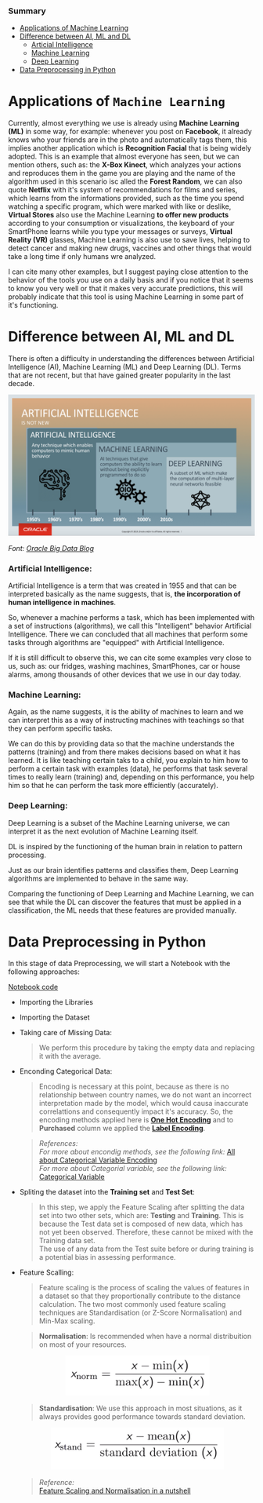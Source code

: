 ### Summary

* [Applications of Machine Learning](#applications-of-machine-learning)
* [Difference between AI, ML and DL](#difference-between-ai-ml-and-dl)
  * [Articial Intelligence](###artificial-intelligence)
  * [Machine Learning](###machine-learning)
  * [Deep Learning](###deep-learning)
* [Data Preprocessing in Python](#data-preprocessing-in-python)

# Applications of `Machine Learning`

Currently, almost everything we use is already using **Machine Learning (ML)** in some way, for example: whenever you post on **Facebook**, it already knows who your friends are in the photo and automatically tags them, this implies another application which is **Recognition Facial** that is being widely adopted. This is an example that almost everyone has seen, but we can mention others, such as: the **X-Box Kinect**, which analyzes your actions and reproduces them in the game you are playing and the name of the algorithm used in this scenario isc alled the **Forest Random**, we can also quote **Netflix** with it's system of recommendations for films and series, which learns from the informations provided, such as the time you spend watching a specific program, which were marked with like or deslike, **Virtual Stores** also use the Machine Learning **to offer new products** according to your consumption or visualizations, the keyboard of your SmartPhone learns while you type your messages or surveys, **Virtual Reality (VR)** glasses, Machine Learning is also use to save lives, helping to detect cancer and making new drugs, vaccines and other things that would take a long time if only humans wre analyzed.

I can cite many other examples, but I suggest paying close attention to the behavior of the tools you use on a daily basis and if you notice that it seems to know you very well or that it makes very accurate predictions, this will probably indicate that this tool is using Machine Learning in some part of it's functioning.

# Difference between AI, ML and DL

There is often a difficulty in understanding the differences between Artificial Intelligence (AI), Machine Learning (ML) and Deep Learning (DL). Terms that are not recent, but that have gained greater popularity in the last decade.

<p align="center">
  <img src=".github/difference_between_AI_ML_and_DL.png" alt="Difference between AI, ML and DL"/>

  <em>Font: [Oracle Big Data Blog](https://blogs.oracle.com/bigdata/difference-ai-machine-learning-deep-learning)</em>
</p>
  
### **Artificial Intelligence:**

Artificial Intelligence is a term that was created in 1955 and that can be interpreted basically as the name suggests, that is, **the incorporation of human intelligence in machines**.

So, whenever a machine performs a task, which has been implemented with a set of instructions (algorithms), we call this "Intelligent" behavior Artificial Intelligence. There we can concluded that all machines that perform some tasks through algorithms are "equipped" with Artificial Intelligence. 

If it is still difficult to observe this, we can cite some examples very close to us, such as: our fridges, washing machines, SmartPhones, car or house alarms, among thousands of other devices that we use in our day today.

### **Machine Learning:**

Again, as the name suggests, it is the ability of machines to learn and we can interpret this as a way of instructing machines with teachings so that they can perform specific tasks.

We can do this by providing data so that the machine understands the patterns (training) and from there makes decisions based on what it has learned. It is like teaching certain taks to a child, you explain to him how to perform a certain task with examples (data), he performs that task several times to really learn (training) and, depending on this performance, you help him so that he can perform the task more efficiently (accurately).

### **Deep Learning:**

Deep Learning is a subset of the Machine Learning universe, we can interpret it as the next evolution of Machine Learning itself.

DL is inspired by the functioning of the human brain in relation to pattern processing.

Just as our brain identifies patterns and classifies them, Deep Learning algorithms are implemented to behave in the same way.

Comparing the functioning of Deep Learning and Machine Learning, we can see that while the DL can discover the features that must be applied in a classification, the ML needs that these features are provided manually.

# Data Preprocessing in Python

In this stage of data Preprocessing, we will start a Notebook with the following approaches:

[Notebook code](https://github.com/Leonardofreua/Machine-Learning-A-Z-Python-and-R-in-Data-Science/blob/master/Data%20Preprocessing/Python/data_preprocessing_tools.ipynb)

* Importing the Libraries
* Importing the Dataset
* Taking care of Missing Data:
  > We perform this procedure by taking the empty data and replacing it with the average.
* Enconding Categorical Data: 
  > Encoding is necessary at this point, because as there is no relationship between country names, we do not want an incorrect interpretation made by the model, which would causa inaccurate correlattions and consequently impact it's accuracy. So, the encoding methods applied here is **[One Hot Encoding](https://en.wikipedia.org/wiki/One-hot)** and to **Purchased** column we applied the **[Label Encoding](https://scikit-learn.org/stable/modules/generated/sklearn.preprocessing.LabelEncoder.html)**.

  > *References:* <br />
   *For more about encondig methods, see the following link:* [All about Categorical Variable Encoding](https://towardsdatascience.com/all-about-categorical-variable-encoding-305f3361fd02)<br />
  *For more about Categorial variable, see the following link:* [Categorical Variable](https://en.wikipedia.org/wiki/Categorical_variable)
* Spliting the dataset into the **Training set** and **Test Set**:
  > In this step, we apply the Feature Scaling after splitting the data set into two other sets, which are: **Testing** and **Training**. This is because the Test data set is composed of new data, which has not yet been observed. Therefore, these cannot be mixed with the Training data set.<br />
  > The use of any data from the Test suite before or during training is a potential bias in assessing performance.
* Feature Scalling:
  > Feature scaling is the process of scaling the values of features in a dataset so that they proportionally contribute to the distance calculation. The two most commonly used feature scaling techniques are Standardisation (or Z-Score Normalisation) and Min-Max scaling.
  
  > **Normalisation**: Is recommended when have a normal distribuition on most of your resources.
  
  <p align="center">
    <img src=".github/normalisation.png" alt="Normalisation"/>
  </p>

  > **Standardisation**: We use this approach in most situations, as it always provides good performance towards standard deviation.

  <p align="center">
    <img src=".github/standardisation.png" alt="Standarlisation"/>
  </p>

  >*Reference:*<br />
  [Feature Scaling and Normalisation in a nutshell](https://medium.com/@giorgosmyrianthous/feature-scaling-and-normalisation-in-a-nutshell-5319af86f89b)

